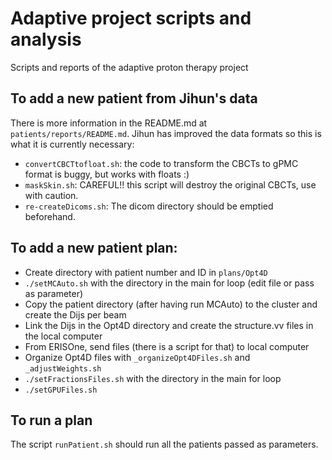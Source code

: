 # Adaptive project scripts and analysis

Scripts and reports of the adaptive proton therapy project

## To add a new patient from Jihun's data
There is more information in the README.md at `patients/reports/README.md`.
Jihun has improved the data formats so this is what it is currently necessary:

- `convertCBCTtofloat.sh`: the code to transform the CBCTs to gPMC format is buggy, but works with floats :)
- `maskSkin.sh`: CAREFUL!! this script will destroy the original CBCTs, use with caution.
- `re-createDicoms.sh`: The dicom directory should be emptied beforehand.

## To add a new patient plan:
- Create directory with patient number and ID in `plans/Opt4D`
- `./setMCAuto.sh` with the directory in the main for loop (edit file or pass as parameter)
- Copy the patient directory (after having run MCAuto) to the cluster and create the Dijs per beam
- Link the Dijs in the Opt4D directory and create the structure.vv files in the local computer
- From ERISOne, send files (there is a script for that) to local computer
- Organize Opt4D files with `_organizeOpt4DFiles.sh` and `_adjustWeights.sh`
- `./setFractionsFiles.sh` with the directory in the main for loop
- `./setGPUFiles.sh`

## To run a plan
The script `runPatient.sh` should run all the patients passed as parameters.
